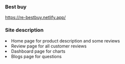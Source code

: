 <h3>Best buy</h3>

https://re-bestbuy.netlify.app/

<h3>Site description</h3>
<li>Home page for product description and some reviews</li>
<li>Review page for all customer reviews</li>
<li>Dashboard page for charts</li>
<li>Blogs page for questions</li>